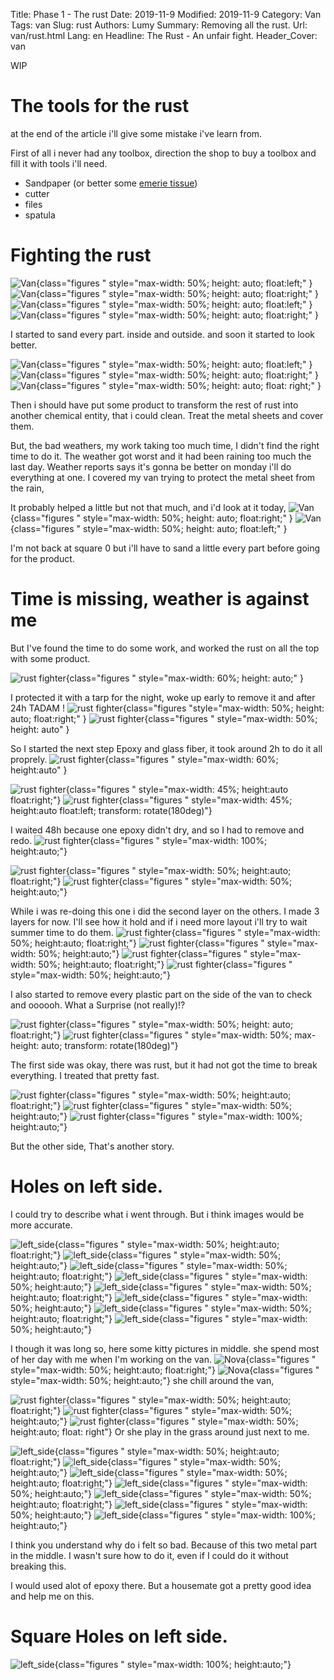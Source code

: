 Title: Phase 1 - The rust
Date: 2019-11-9
Modified: 2019-11-9
Category: Van
Tags: van
Slug: rust
Authors: Lumy
Summary: Removing all the rust.
Url: van/rust.html
Lang: en
Headline: The Rust - An unfair fight.
Header_Cover: van

WIP

# The tools for the rust

at the end of the article i'll give some mistake i've learn from.

First of all i never had any toolbox, direction the shop to buy a toolbox and fill it with tools i'll need.

- Sandpaper (or better some [emerie tissue](https://www.leroymerlin.fr/v3/p/produits/toile-emeri-e1500118817))
- cutter
- files
- spatula

# Fighting the rust

![Van]({static}/images/before_van.jpg){class="figures " style="max-width: 50%; height: auto; float:left;" }
![Van]({static}/images/rust3.jpg){class="figures " style="max-width: 50%; height: auto; float:right;" }
![Van]({static}/images/rust5.jpg){class="figures " style="max-width: 50%; height: auto; float:left;" }
![Van]({static}/images/rust6.jpg){class="figures " style="max-width: 50%; height: auto; float:right;" }

I started to sand every part. inside and outside. and soon it started to look better.

![Van]({static}/images/sanding1.jpg){class="figures " style="max-width: 50%; height: auto; float:left;" }
![Van]({static}/images/sanding2.jpg){class="figures " style="max-width: 50%; height: auto; float:right;" }
![Van]({static}/images/sanding3.jpg){class="figures " style="max-width: 50%; height: auto; float: right;" }

Then i should have put some product to transform the rest of rust into another chemical entity, that i could clean.
Treat the metal sheets and cover them.

But, the bad weathers, my work taking too much time,  I didn't find the right time to do it.
The weather got worst and it had been raining too much the last day.
Weather reports says it's gonna be better on monday i'll do everything at one.
I covered my van trying to protect the metal sheet from the rain,

It probably helped a little but not that much, and i'd look at it today,
![Van]({static}/images/rust_is_back.jpg){class="figures " style="max-width: 50%; height: auto; float:right;" }
![Van]({static}/images/rust_is_back2.jpg){class="figures " style="max-width: 50%; height: auto; float:left;" }


I'm not back at square 0 but i'll have to sand a little every part before going for the product.

# Time is missing, weather is against me


But I've found the time to do some work, and worked the rust on all the top with some product.

![rust fighter]({static}/images/antirouille_produit.jpg){class="figures " style="max-width: 60%; height: auto;" }

I protected it with a tarp for the night, woke up early to remove it and after 24h TADAM !
![rust fighter]({static}/images/antirouille_after.jpg){class="figures "style="max-width: 50%; height: auto; float:right;" }
![rust fighter]({static}/images/antirouille_after_2.jpg){class="figures " style="max-width: 50%; height: auto" }

So I started the next step Epoxy and glass fiber, it took around 2h to do it all proprely.
![rust fighter]({static}/images/session_epoxy.jpg){class="figures " style="max-width: 60%; height:auto" }

![rust fighter]({static}/images/session_epoxy2.jpg){class="figures " style="max-width: 45%; height:auto float:right;"}
![rust fighter]({static}/images/session_epoxy_3.jpg){class="figures " style="max-width: 45%; height:auto float:left; transform: rotate(180deg)"}

I waited 48h because one epoxy didn't dry, and so I had to remove and redo.
![rust fighter]({static}/images/middle_layout_1.jpeg){class="figures " style="max-width: 100%; height:auto;"}

![rust fighter]({static}/images/middle_layout_2.jpeg){class="figures " style="max-width: 50%; height:auto; float:right;"}
![rust fighter]({static}/images/middle_layout_3.jpeg){class="figures " style="max-width: 50%; height:auto;"}

While i was re-doing this one i did the second layer on the others. I made 3 layers for now. I'll see how it hold and
if i need more layout i'll try to wait summer time to do them.
![rust fighter]({static}/images/last_layout_1.jpg){class="figures " style="max-width: 50%; height:auto; float:right;"}
![rust fighter]({static}/images/last_layout_2.jpg){class="figures " style="max-width: 50%; height:auto;"}
![rust fighter]({static}/images/last_layout_6.jpg){class="figures " style="max-width: 50%; height:auto; float:right;"}
![rust fighter]({static}/images/last_layout_7.jpg){class="figures " style="max-width: 50%; height:auto;"}

I also started to remove every plastic part on the side of the van to check and oooooh. What a Surprise (not really)!?

![rust fighter]({static}/images/right_side_before_2_1.jpg){class="figures " style="max-width: 50%; height: auto; float:right;"}
![rust fighter]({static}/images/right_side_before_1.jpg){class="figures " style="max-width: 50%; max-height: auto; transform: rotate(180deg)"}

The first side was okay, there was rust, but it had not got the time to break everything. I treated that pretty fast.

![rust fighter]({static}/images/Lumy_4.jpg){class="figures " style="max-width: 50%; height:auto; float:right;"}
![rust fighter]({static}/images/Lumy_7.jpg){class="figures " style="max-width: 50%; height:auto;"}
![rust fighter]({static}/images/Lumy_12.jpg){class="figures " style="max-width: 100%; height:auto;"}

But the other side, That's another story.

# Holes on left side.

I could try to describe what i went through. But i think images would be more accurate.

![left_side]({static}/images/left_side_before_1.jpg){class="figures " style="max-width: 50%; height:auto; float:right;"}
![left_side]({static}/images/left_side_before_2.jpg){class="figures " style="max-width: 50%; height:auto;"}
![left_side]({static}/images/left_side_before_3.jpg){class="figures " style="max-width: 50%; height:auto; float:right;"}
![left_side]({static}/images/left_side_sanding_1.jpg){class="figures " style="max-width: 50%; height:auto;"}
![left_side]({static}/images/left_side_sanding_2.jpg){class="figures " style="max-width: 50%; height:auto; float:right;"}
![left_side]({static}/images/left_side_sanding_4.jpg){class="figures " style="max-width: 50%; height:auto;"}
![left_side]({static}/images/left_side_sanding_5.jpg){class="figures " style="max-width: 50%; height:auto; float:right;"}
![left_side]({static}/images/left_side_sanding_back_1.jpg){class="figures " style="max-width: 50%; height:auto;"}

I though it was long so, here some kitty pictures in middle. she spend most of her day with me when I'm working on the van.
![Nova]({static}/images/Nova_3.jpg){class="figures " style="max-width: 50%; height:auto; float:right;"}
![Nova]({static}/images/Nova_19_1.jpg){class="figures " style="max-width: 50%; height:auto;"}
she chill around the van,

![rust fighter]({static}/images/Nova_4.jpg){class="figures " style="max-width: 50%; height:auto; float:right;"}
![rust fighter]({static}/images/Nova_5.jpg){class="figures " style="max-width: 50%; height:auto;"}
![rust fighter]({static}/images/Nova_18.jpg){class="figures " style="max-width: 50%; height:auto; float: right"}
Or she play in the grass around just next to me.

![left_side]({static}/images/left_side_sanding_back_2.jpg){class="figures " style="max-width: 50%; height:auto; float:right;"}
![left_side]({static}/images/left_side_sanding_back_3.jpg){class="figures " style="max-width: 50%; height:auto;"}
![left_side]({static}/images/left_side_sanding_back_4.jpg){class="figures " style="max-width: 50%; height:auto; float:right;"}
![left_side]({static}/images/left_side_sanding_back_5.jpg){class="figures " style="max-width: 50%; height:auto;"}
![left_side]({static}/images/left_side_sanding_back_8.jpg){class="figures " style="max-width: 50%; height:auto; float:right;"}
![left_side]({static}/images/left_side_sanding_back_9.jpg){class="figures " style="max-width: 50%; height:auto;"}
![left_side]({static}/images/left_side_sanding_3.jpg){class="figures " style="max-width: 100%; height:auto;"}

I think you understand why do i felt so bad.
Because of this two metal part in the middle. I wasn't sure how to do it, even if I could do it without breaking this.

I would used alot of epoxy there. But a housemate got a pretty good idea and help me on this.

# Square Holes on left side.

![left_side]({static}/images/cutting_left_side.jpg){class="figures " style="max-width: 100%; height:auto;"}
